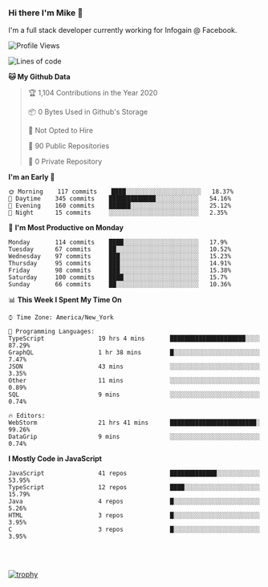 ### Hi there I'm Mike 👋
I'm a full stack developer currently working for Infogain @ Facebook.

<!--START_SECTION:waka-->
![Profile Views](http://img.shields.io/badge/Profile%20Views-2-blue)

![Lines of code](https://img.shields.io/badge/From%20Hello%20World%20I%27ve%20Written-7.0%20million%20lines%20of%20code-blue)

**🐱 My Github Data** 

> 🏆 1,104 Contributions in the Year 2020
 > 
> 📦 0 Bytes Used in Github's Storage 
 > 
> 🚫 Not Opted to Hire
 > 
> 📜 90 Public Repositories
 > 
> 🔑 0 Private Repository 
 > 
**I'm an Early 🐤** 

```text
🌞 Morning    117 commits    ████░░░░░░░░░░░░░░░░░░░░░   18.37% 
🌆 Daytime    345 commits    █████████████░░░░░░░░░░░░   54.16% 
🌃 Evening    160 commits    ██████░░░░░░░░░░░░░░░░░░░   25.12% 
🌙 Night      15 commits     ░░░░░░░░░░░░░░░░░░░░░░░░░   2.35%

```
📅 **I'm Most Productive on Monday** 

```text
Monday       114 commits    ████░░░░░░░░░░░░░░░░░░░░░   17.9% 
Tuesday      67 commits     ██░░░░░░░░░░░░░░░░░░░░░░░   10.52% 
Wednesday    97 commits     ███░░░░░░░░░░░░░░░░░░░░░░   15.23% 
Thursday     95 commits     ███░░░░░░░░░░░░░░░░░░░░░░   14.91% 
Friday       98 commits     ███░░░░░░░░░░░░░░░░░░░░░░   15.38% 
Saturday     100 commits    ████░░░░░░░░░░░░░░░░░░░░░   15.7% 
Sunday       66 commits     ██░░░░░░░░░░░░░░░░░░░░░░░   10.36%

```


📊 **This Week I Spent My Time On** 

```text
⌚︎ Time Zone: America/New_York

💬 Programming Languages: 
TypeScript               19 hrs 4 mins       █████████████████████░░░░   87.29% 
GraphQL                  1 hr 38 mins        █░░░░░░░░░░░░░░░░░░░░░░░░   7.47% 
JSON                     43 mins             ░░░░░░░░░░░░░░░░░░░░░░░░░   3.35% 
Other                    11 mins             ░░░░░░░░░░░░░░░░░░░░░░░░░   0.89% 
SQL                      9 mins              ░░░░░░░░░░░░░░░░░░░░░░░░░   0.74%

🔥 Editors: 
WebStorm                 21 hrs 41 mins      ████████████████████████░   99.26% 
DataGrip                 9 mins              ░░░░░░░░░░░░░░░░░░░░░░░░░   0.74%

```

**I Mostly Code in JavaScript** 

```text
JavaScript               41 repos            █████████████░░░░░░░░░░░░   53.95% 
TypeScript               12 repos            ████░░░░░░░░░░░░░░░░░░░░░   15.79% 
Java                     4 repos             █░░░░░░░░░░░░░░░░░░░░░░░░   5.26% 
HTML                     3 repos             █░░░░░░░░░░░░░░░░░░░░░░░░   3.95% 
C                        3 repos             █░░░░░░░░░░░░░░░░░░░░░░░░   3.95%

```



<!--END_SECTION:waka-->

##### &nbsp;
[![trophy](https://github-profile-trophy.vercel.app/?username=uptonm)](https://github.com/ryo-ma/github-profile-trophy)
